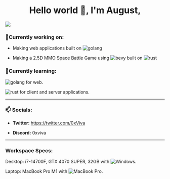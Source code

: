 <h1 align="center">Hello world 👋, I'm August, </h1>
<img src="https://user-images.githubusercontent.com/73097560/115834477-dbab4500-a447-11eb-908a-139a6edaec5c.gif">


### 👷Currently working on:

  - Making web applications built on <img alt="golang" src="https://img.shields.io/badge/Go-%2300ADD8.svg?&logo=go&logoColor=white"/> 

   - Making a 2.5D MMO Space Battle Game using <img alt="bevy" src="https://img.shields.io/badge/Bevy-232326?style=for-the-badge&logo=bevy&logoColor=white)"/> built on <img alt="rust" src="https://img.shields.io/badge/Rust-%23000000.svg?e&logo=rust&logoColor=white"/>

### 🌱Currently learning:


<img alt="golang" src="https://img.shields.io/badge/Go-%2300ADD8.svg?&logo=go&logoColor=white"/> for web.

<img alt="rust" src="https://img.shields.io/badge/Rust-%23000000.svg?e&logo=rust&logoColor=white"/> for client and server applications.

--------------------------------
  
### 📫 Socials:
  
- **Twitter:** https://twitter.com/0xViva 

- **Discord:** 0xviva

---------------------------------------------

<h3>Workspace Specs:</h3>
<p>
Desktop: i7-14700F, GTX 4070 SUPER, 32GB with <img alt="Windows" src="https://custom-icon-badges.demolab.com/badge/Windows-0078D6?logo=windows11&logoColor=white"/>.

Laptop: MacBook Pro M1 with <img alt="MacBook Pro" src="https://img.shields.io/badge/macOS-000000?logo=apple&logoColor=F0F0F0"/>.
